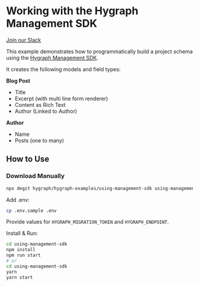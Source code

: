 # Working with the Hygraph Management SDK

[Join our Slack](https://slack.hygraph.com)

This example demonstrates how to programmatically build a project schema using the [Hygraph Management SDK](https://www.npmjs.com/package/@graphcms/management).

It creates the following models and field types:

**Blog Post**

- Title
- Excerpt (with multi line form renderer)
- Content as Rich Text
- Author (Linked to Author)

**Author**

- Name
- Posts (one to many)

## How to Use

### Download Manually

```bash
npx degit hygraph/hygraph-examples/using-management-sdk using-management-sdk
```

Add .env:

```bash
cp .env.sample .env
```

Provide values for `HYGRAPH_MIGRATION_TOKEN` and `HYGRAPH_ENDPOINT`.

Install & Run:

```bash
cd using-management-sdk
npm install
npm run start
# or
cd using-management-sdk
yarn
yarn start
```
